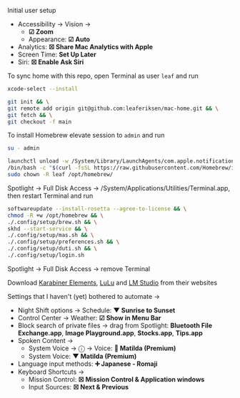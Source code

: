 Initial user setup
- Accessibility → Vision →
  - **☑ Zoom**
  - Appearance: **☑ Auto**
- Analytics: **☒ Share Mac Analytics with Apple**
- Screen Time: **Set Up Later**
- Siri: **☒ Enable Ask Siri**

To sync home with this repo, open Terminal as user `leaf` and run
```bash
xcode-select --install
```
```bash
git init && \
git remote add origin git@github.com:leaferiksen/mac-home.git && \
git fetch && \
git checkout -f main
```
To install Homebrew elevate session to `admin` and run
```bash
su - admin
```
```bash
launchctl unload -w /System/Library/LaunchAgents/com.apple.notificationcenterui.plist && \
/bin/bash -c "$(curl -fsSL https://raw.githubusercontent.com/Homebrew/install/HEAD/install.sh)" && \
sudo chown -R leaf /opt/homebrew/
```
Spotlight → Full Disk Access → /System/Applications/Utilities/Terminal.app, then restart Terminal and run
```bash
softwareupdate --install-rosetta --agree-to-license && \
chmod -R +w /opt/homebrew && \
./.config/setup/brew.sh && \
skhd --start-service && \
./.config/setup/mas.sh && \
./.config/setup/preferences.sh && \
./.config/setup/duti.sh && \
./.config/setup/login.sh
```
Spotlight → Full Disk Access → remove Terminal

Download [Karabiner Elements](https://karabiner-elements.pqrs.org/), [LuLu](https://objective-see.org/products/lulu.html) and [LM Studio](https://lmstudio.ai) from their websites

Settings that I haven't (yet) bothered to automate → 
- Night Shift options → Schedule: **▼ Sunrise to Sunset**
- Control Center → Weather: **☑ Show in Menu Bar**
- Block search of private files → drag from Spotlight: **Bluetooth File Exchange.app**, **Image Playground.app**, **Stocks.app**, **Tips.app**
- Spoken Content →
  - System Voice → ⓘ → Voice: **💾 Matilda (Premium)**
  - System Voice: **▼ Matilda (Premium)**
- Language input methods: **➕ Japanese - Romaji**
- Keyboard Shortcuts →
  - Mission Control: **☒ Mission Control & Application windows**
  - Input Sources: **☒ Next & Previous**